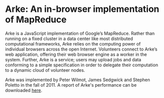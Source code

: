 Arke: An in-browser implementation of MapReduce
===============

Arke is a JavaScript implementation of Google’s MapReduce. Rather than running on a fixed cluster in a data center like most distributed computational frameworks, Arke relies on the computing power of individual browsers across the open Internet. Volunteers connect to Arke’s web application, offering their web browser engine as a worker in the system. Further, Arke is a service; users may upload jobs and data conforming to a simple specification in order to delegate their computation to a dynamic cloud of volunteer nodes.

Arke was implemented by Peter Wilmot, James Sedgwick and Stephen Poletto in the fall of 2011. A report of Arke's performance can be downloaded [here](https://github.com/spoletto/Arke/blob/master/Arke.pdf?raw=true).